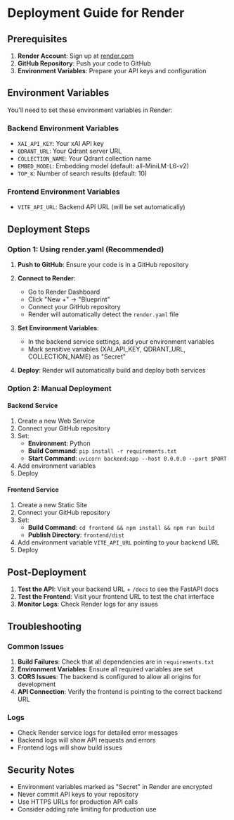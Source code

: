 # Deployment Guide for Render

## Prerequisites

1. **Render Account**: Sign up at [render.com](https://render.com)
2. **GitHub Repository**: Push your code to GitHub
3. **Environment Variables**: Prepare your API keys and configuration

## Environment Variables

You'll need to set these environment variables in Render:

### Backend Environment Variables
- `XAI_API_KEY`: Your xAI API key
- `QDRANT_URL`: Your Qdrant server URL
- `COLLECTION_NAME`: Your Qdrant collection name
- `EMBED_MODEL`: Embedding model (default: all-MiniLM-L6-v2)
- `TOP_K`: Number of search results (default: 10)

### Frontend Environment Variables
- `VITE_API_URL`: Backend API URL (will be set automatically)

## Deployment Steps

### Option 1: Using render.yaml (Recommended)

1. **Push to GitHub**: Ensure your code is in a GitHub repository
2. **Connect to Render**: 
   - Go to Render Dashboard
   - Click "New +" → "Blueprint"
   - Connect your GitHub repository
   - Render will automatically detect the `render.yaml` file

3. **Set Environment Variables**:
   - In the backend service settings, add your environment variables
   - Mark sensitive variables (XAI_API_KEY, QDRANT_URL, COLLECTION_NAME) as "Secret"

4. **Deploy**: Render will automatically build and deploy both services

### Option 2: Manual Deployment

#### Backend Service
1. Create a new Web Service
2. Connect your GitHub repository
3. Set:
   - **Environment**: Python
   - **Build Command**: `pip install -r requirements.txt`
   - **Start Command**: `uvicorn backend:app --host 0.0.0.0 --port $PORT`
4. Add environment variables
5. Deploy

#### Frontend Service
1. Create a new Static Site
2. Connect your GitHub repository
3. Set:
   - **Build Command**: `cd frontend && npm install && npm run build`
   - **Publish Directory**: `frontend/dist`
4. Add environment variable `VITE_API_URL` pointing to your backend URL
5. Deploy

## Post-Deployment

1. **Test the API**: Visit your backend URL + `/docs` to see the FastAPI docs
2. **Test the Frontend**: Visit your frontend URL to test the chat interface
3. **Monitor Logs**: Check Render logs for any issues

## Troubleshooting

### Common Issues

1. **Build Failures**: Check that all dependencies are in `requirements.txt`
2. **Environment Variables**: Ensure all required variables are set
3. **CORS Issues**: The backend is configured to allow all origins for development
4. **API Connection**: Verify the frontend is pointing to the correct backend URL

### Logs
- Check Render service logs for detailed error messages
- Backend logs will show API requests and errors
- Frontend logs will show build issues

## Security Notes

- Environment variables marked as "Secret" in Render are encrypted
- Never commit API keys to your repository
- Use HTTPS URLs for production API calls
- Consider adding rate limiting for production use 